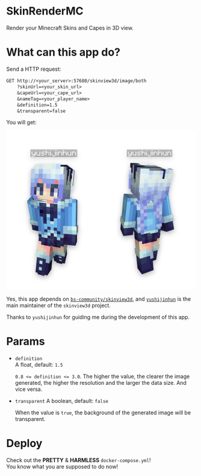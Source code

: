 # SkinRenderMC

Render your Minecraft Skins and Capes in 3D view.

# What can this app do?

Send a HTTP request:
```plain
GET http://<your_server>:57680/skinview3d/image/both
    ?skinUrl=<your_skin_url>
    &capeUrl=<your_cape_url>
    &nameTag=<your_player_name>
    &definition=1.5
    &transparent=false
```

You will get:

![the view from the front and the back of a minecraft player model](./assets/yushijinhun_both.png)

Yes, this app depends on [`bs-community/skinview3d`](https://github.com/bs-community/skinview3d), and [`yushijinhun`](https://github.com/yushijinhun) is the main maintainer of the `skinview3d` project.

Thanks to `yushijinhun` for guiding me during the development of this app.

# Params

- `definition`  
    A float, default: `1.5`  

    `0.8 <= definition <= 3.0`. The higher the value, the clearer the image generated, the higher the resolution and the larger the data size. And vice versa.

- `transparent`
    A boolean, default: `false`  

    When the value is `true`, the background of the generated image will be transparent.

# Deploy
Check out the **PRETTY** & **HARMLESS** `docker-compose.yml`!  
You know what you are supposed to do now!